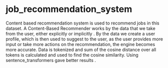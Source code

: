 # job_recommendation_system

Content based recommendation system is used to recommend jobs in this dataset.
A Content-Based Recommender works by the data that we take from the user, either explicitly or implicitly . By the data we create a user profile, which is then used to suggest to the user, as the user provides more input or take more actions on the recommendation, the engine becomes more accurate.
Data is tokenized and sum of the cosine distance over all tokens is calculated and used to find the cosine similarity.
Using sentence_transformers gave better results .
